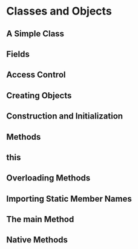# Classes and Objects
## A Simple Class 
## Fields
## Access Control
## Creating Objects
## Construction and Initialization
## Methods
## this
## Overloading Methods
## Importing Static Member Names
## The main Method
## Native Methods
